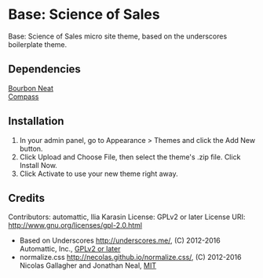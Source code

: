 **Base: Science of Sales**
======================
Base: Science of Sales micro site theme, based on the underscores boilerplate theme.

Dependencies
-------
[Bourbon Neat](http://neat.bourbon.io/)<br />
[Compass](compass-style.org)

Installation
-------
1. In your admin panel, go to Appearance > Themes and click the Add New button.
2. Click Upload and Choose File, then select the theme's .zip file. Click Install Now.
3. Click Activate to use your new theme right away.

Credits
-------
Contributors: automattic, Ilia Karasin
License: GPLv2 or later
License URI: http://www.gnu.org/licenses/gpl-2.0.html

* Based on Underscores http://underscores.me/, (C) 2012-2016 Automattic, Inc., [GPLv2 or later](https://www.gnu.org/licenses/gpl-2.0.html)
* normalize.css http://necolas.github.io/normalize.css/, (C) 2012-2016 Nicolas Gallagher and Jonathan Neal, [MIT](http://opensource.org/licenses/MIT)
